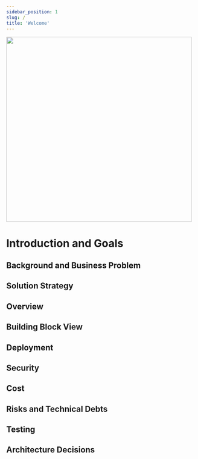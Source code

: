 ```yaml
---
sidebar_position: 1
slug: /
title: 'Welcome'
---
```


<img src="https://user-images.githubusercontent.com/95059/166857681-99c92cdc-fa62-4141-b903-969bd6ec1a41.png" width="491" />


# Introduction and Goals

## Background and Business Problem

## Solution Strategy

## Overview

## Building Block View

## Deployment

## Security

## Cost

## Risks and Technical Debts

## Testing

## Architecture Decisions

